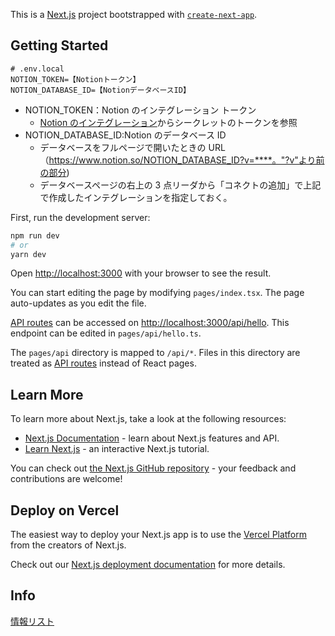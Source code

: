 This is a [Next.js](https://nextjs.org/) project bootstrapped with [`create-next-app`](https://github.com/vercel/next.js/tree/canary/packages/create-next-app).

## Getting Started

```text
# .env.local
NOTION_TOKEN=【Notionトークン】
NOTION_DATABASE_ID=【NotionデータベースID】
```

- NOTION_TOKEN：Notion のインテグレーション トークン
  - [Notion のインテグレーション](https://www.notion.so/my-integrations)からシークレットのトークンを参照
- NOTION_DATABASE_ID:Notion のデータベース ID
  - データベースをフルページで開いたときの URL（https://www.notion.so/NOTION_DATABASE_ID?v=****。"?v"より前の部分)
  - データベースページの右上の 3 点リーダから「コネクトの追加」で上記で作成したインテグレーションを指定しておく。

First, run the development server:

```bash
npm run dev
# or
yarn dev
```

Open [http://localhost:3000](http://localhost:3000) with your browser to see the result.

You can start editing the page by modifying `pages/index.tsx`. The page auto-updates as you edit the file.

[API routes](https://nextjs.org/docs/api-routes/introduction) can be accessed on [http://localhost:3000/api/hello](http://localhost:3000/api/hello). This endpoint can be edited in `pages/api/hello.ts`.

The `pages/api` directory is mapped to `/api/*`. Files in this directory are treated as [API routes](https://nextjs.org/docs/api-routes/introduction) instead of React pages.

## Learn More

To learn more about Next.js, take a look at the following resources:

- [Next.js Documentation](https://nextjs.org/docs) - learn about Next.js features and API.
- [Learn Next.js](https://nextjs.org/learn) - an interactive Next.js tutorial.

You can check out [the Next.js GitHub repository](https://github.com/vercel/next.js/) - your feedback and contributions are welcome!

## Deploy on Vercel

The easiest way to deploy your Next.js app is to use the [Vercel Platform](https://vercel.com/new?utm_medium=default-template&filter=next.js&utm_source=create-next-app&utm_campaign=create-next-app-readme) from the creators of Next.js.

Check out our [Next.js deployment documentation](https://nextjs.org/docs/deployment) for more details.

## Info

[情報リスト](https://docs.google.com/spreadsheets/d/1xqYtFlWZG_hTjmbJk0w719zo2p_RgWgHAVJfXWR4WqA/edit#gid=0)
